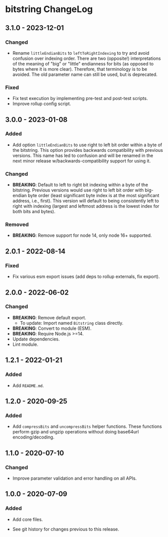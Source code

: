 # bitstring ChangeLog

## 3.1.0 - 2023-12-01

### Changed
- Rename `littleEndianBits` to `leftToRightIndexing` to try and avoid
  confusion over indexing order. There are two (opposite!) interpretations
  of the meaning of "big" or "little" endianness for bits (as opposed to
  bytes where it is more clear). Therefore, that terminology is to be
  avoided. The old parameter name can still be used, but is deprecated.

### Fixed
- Fix test execution by implementing pre-test and post-test scripts.
- Improve rollup config script.

## 3.0.0 - 2023-01-08

### Added
- Add option `littleEndianBits` to use right to left bit order within a byte
  of the bitstring. This option provides backwards compatibility with previous
  versions. This name has led to confusion and will be renamed in the next
  minor release w/backwards-compatibility support for using it.

### Changed
- **BREAKING**: Default to left to right bit indexing within a byte of the
  bitstring. Previous versions would use right to left bit order with
  big-endian byte order (least significant byte index is at the most
  significant address, i.e., first). This version will default to being
  consistently left to right with indexing (largest and leftmost address
  is the lowest index for both bits and bytes).

### Removed
- **BREAKING**: Remove support for node 14, only node 16+ supported.

## 2.0.1 - 2022-08-14
### Fixed
- Fix various esm export issues (add deps to rollup externals, fix export).

## 2.0.0 - 2022-06-02

### Changed
- **BREAKING**: Remove default export.
  - To update: Import named `Bitstring` class directly.
- **BREAKING**: Convert to module (ESM).
- **BREAKING**: Require Node.js >=14.
- Update dependencies.
- Lint module.

## 1.2.1 - 2022-01-21

### Added
- Add `README.md`.

## 1.2.0 - 2020-09-25

### Added
- Add `compressBits` and `uncompressBits` helper functions. These functions
  perform gzip and ungzip operations without doing base64url encoding/decoding.

## 1.1.0 - 2020-07-10

### Changed
- Improve parameter validation and error handling on all APIs.

## 1.0.0 - 2020-07-09

### Added
- Add core files.

- See git history for changes previous to this release.

